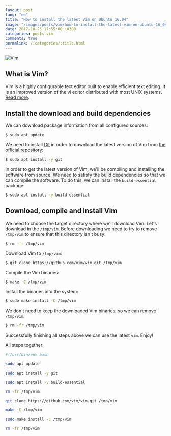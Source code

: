 ```yaml
---
layout: post
lang: "en"
title: "How to install the latest Vim on Ubuntu 16.04"
image: "/images/posts/vim/how-to-install-the-latest-vim-on-ubuntu-16_04/vim.png"
date: 2017-10-25 17:55:00 +0300
categories: posts vim
comments: true
permalink: /:categories/:title.html
---
```


<div class="picture">
  <img src="{{ "/images/posts/vim/how-to-install-the-latest-vim-on-ubuntu-16_04/vim.png" | absolute_url }}" title="Vim">
</div>

## What is Vim?

Vim is a highly configurable text editor built to enable efficient text editing. It is an improved version of the vi editor distributed with most UNIX systems. [Read more](https://vim.sourceforge.io/about.php).

## Install the download and build dependencies

We can download package information from all configured sources:

```bash
$ sudo apt update
```

We need to install [Git](https://git-scm.com) in order to download the latest version of Vim from [the official repository](https://github.com/vim/vim):

```bash
$ sudo apt install -y git
```

In order to get the latest version of Vim, we'll be compiling and installing the software from source. We need to satisfy the build dependencies so that we can compile the software.
To do this, we can install the `build-essential` package:

```bash
$ sudo apt install -y build-essential
```

## Download, compile and install Vim

We need to choose the target directory where we'll download Vim.
Let's download in the `/tmp/vim`. Before downloading we need to try to remove `/tmp/vim` to ensure that this directory isn't busy:

```bash
$ rm -fr /tmp/vim
```

Download Vim to `/tmp/vim`:

```bash
$ git clone https://github.com/vim/vim.git /tmp/vim
```

Compile the Vim binaries:

```bash
$ make -C /tmp/vim
```

Install the binaries into the system:

```bash
$ sudo make install -C /tmp/vim
```

We don't need to keep the downloaded Vim binaries, so we can remove `/tmp/vim`:

```bash
$ rm -fr /tmp/vim
```

Successfully finishing all steps above we can use the latest `vim`. Enjoy!

All steps together:

```bash
#!/usr/bin/env bash

sudo apt update

sudo apt install -y git

sudo apt install -y build-essential

rm -fr /tmp/vim

git clone https://github.com/vim/vim.git /tmp/vim

make -C /tmp/vim

sudo make install -C /tmp/vim

rm -fr /tmp/vim
```
